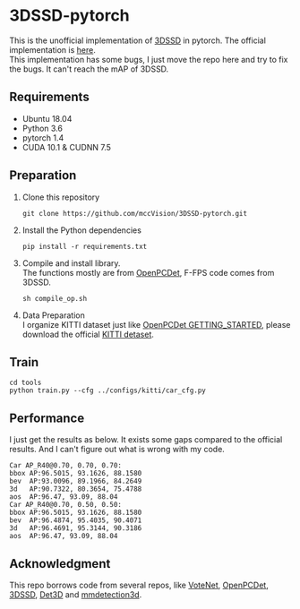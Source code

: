 # 3DSSD-pytorch
This is the unofficial implementation of [3DSSD](https://arxiv.org/abs/2002.10187) in pytorch. The official implementation is [here](https://github.com/Jia-Research-Lab/3DSSD.git).  
This implementation has some bugs, I just move the repo here and try to fix the bugs. It can't reach the mAP of 3DSSD. 
## Requirements
+ Ubuntu 18.04
+ Python 3.6
+ pytorch 1.4
+ CUDA 10.1 & CUDNN 7.5

## Preparation
1. Clone this repository
    ```angular2html
    git clone https://github.com/mccVision/3DSSD-pytorch.git
    ```
2. Install the Python dependencies  
    ```
    pip install -r requirements.txt
    ```
3. Compile and install library.   
   The functions mostly are from [OpenPCDet](https://github.com/open-mmlab/OpenPCDet.git), F-FPS code comes from 3DSSD.
    ```
    sh compile_op.sh
    ```
4. Data Preparation  
I organize KITTI dataset just like [OpenPCDet GETTING_STARTED](https://github.com/open-mmlab/OpenPCDet/blob/master/docs/GETTING_STARTED.md), please download the official [KITTI detaset](http://www.cvlibs.net/datasets/kitti/eval_object.php?obj_benchmark=3d).
   
## Train
   ```angular2html
   cd tools
   python train.py --cfg ../configs/kitti/car_cfg.py
```
## Performance
I just get the results as below. It exists some gaps compared to the official results. And I can't figure out what is wrong with my code. 
   ```angular2html
   Car AP_R40@0.70, 0.70, 0.70:
   bbox AP:96.5015, 93.1626, 88.1580
   bev  AP:93.0096, 89.1966, 84.2649
   3d   AP:90.7322, 80.3654, 75.4788
   aos  AP:96.47, 93.09, 88.04
   Car AP_R40@0.70, 0.50, 0.50:
   bbox AP:96.5015, 93.1626, 88.1580
   bev  AP:96.4874, 95.4035, 90.4071
   3d   AP:96.4691, 95.3144, 90.3186
   aos  AP:96.47, 93.09, 88.04
```
## Acknowledgment
This repo borrows code from several repos, like [VoteNet](https://github.com/facebookresearch/votenet.git), [OpenPCDet](https://github.com/open-mmlab/OpenPCDet.git), [3DSSD](https://github.com/Jia-Research-Lab/3DSSD.git), [Det3D](https://github.com/poodarchu/Det3D.git) and [mmdetection3d](https://github.com/open-mmlab/mmdetection3d.git).
